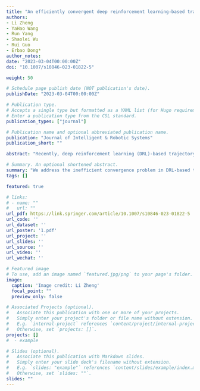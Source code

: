 ```yaml
---
title: "An efficiently convergent deep reinforcement learning-based trajectory planning method for manipulators in dynamic environments"
authors:
- Li Zheng
- YaHao Wang
- Run Yang
- Shaolei Wu
- Rui Guo
- Erbao Dong*
author_notes:
date: "2023-03-04T00:00:00Z"
doi: "10.1007/s10846-023-01822-5"

weight: 50

# Schedule page publish date (NOT publication's date).
publishDate: "2023-03-04T00:00:00Z"

# Publication type.
# Accepts a single type but formatted as a YAML list (for Hugo requirements).
# Enter a publication type from the CSL standard.
publication_types: ["journal"]

# Publication name and optional abbreviated publication name.
publication: "Journal of Intelligent & Robotic Systems"
publication_short: ""

abstract: "Recently, deep reinforcement learning (DRL)-based trajectory planning methods have been designed for manipulator trajectory planning, given their potential in solving the problem of multidimensional spatial trajectory planning. However, many DRL models that have been proposed for manipulators working in dynamic environments face difficulties in obtaining the optimal strategy, thereby preventing them from reaching convergence because of massive ineffective exploration and sparse rewards. In this paper, we solve the inefficient convergence problem at the two levels of the action selection strategy and reward functions. First, this paper designs a dynamic action selection strategy that has a high probability of providing positive samples in the pre-training period by using a variable guide item and effectively reduces invalid exploration. Second, this study proposes a combinatorial reward function that combines the artificial potential field method with a time-energy function, thereby greatly improving the efficiency and stability of DRL-based methods for manipulators trajectory planning in dynamic working environments. Extensive experiments are conducted using the CoppeliaSim simulation model with a freely moving obstacle and the 6-DOF manipulator. The results show that the proposed dynamic action selection strategy and combinatorial reward function can improve the convergence rate on the DDPG, TD3, and SAC DRL algorithms by up to 3-5 times. Furthermore, the mean value of the reward function increases by up to 1.47-2.70 times, and the standard deviation decreases by 27.56% to 56.60%."

# Summary. An optional shortened abstract.
summary: "We address the inefficient convergence problem in DRL-based trajectory planning for manipulators in dynamic environments by proposing a dynamic action selection strategy and combinatorial reward function."
tags: []

featured: true

# links:
# - name: ""
#   url: ""
url_pdf: https://link.springer.com/article/10.1007/s10846-023-01822-5
url_code: ''
url_dataset: ''
url_poster: '1.pdf'
url_project: ''
url_slides: ''
url_source: ''
url_video: ''
url_wechat: ''

# Featured image
# To use, add an image named `featured.jpg/png` to your page's folder. 
image:
  caption: 'Image credit: Li Zheng'
  focal_point: ""
  preview_only: false

# Associated Projects (optional).
#   Associate this publication with one or more of your projects.
#   Simply enter your project's folder or file name without extension.
#   E.g. `internal-project` references `content/project/internal-project/index.md`.
#   Otherwise, set `projects: []`.
projects: []
#  - example

# Slides (optional).
#   Associate this publication with Markdown slides.
#   Simply enter your slide deck's filename without extension.
#   E.g. `slides: "example"` references `content/slides/example/index.md`.
#   Otherwise, set `slides: ""`.
slides: ""
---
```

